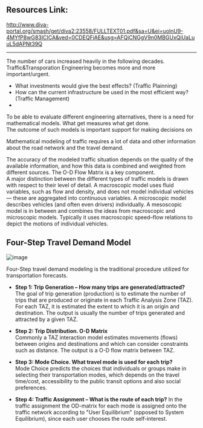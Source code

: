 ## Resources Link:

http://www.diva-portal.org/smash/get/diva2:23558/FULLTEXT01.pdf&sa=U&ei=uolnU9-4MYfP8wG83ICICA&ved=0CDEQFjAE&usg=AFQjCNGgV9n0MBGUxQjUaLuuL5dAPNt39Q 
_______________________________________________


The number of cars increased heavily in the following decades. Traffic&Transporation Engineering becomes more and more important/urgent.
 - What investments would give the best effects? (Traffic Plainning)     
 - How can the current infrastructure be used in the most efficient way? (Traffic Management)    
 - 

To be able to evaluate different engineering alternatives, there is a need for mathematical models. What get measures what get done.   
The outcome of such models is important support for making decisions on

Mathematical modeling of traffic requires a lot of data and other information about the road network and the travel demand.

The accuracy of the modeled traffic situation depends on the quality of the available information, and how this data is combined and weighted from different sources. 
The O-D Flow Matrix is a key component.  
A major distinction between the different types of traffic models is drawn with respect to their level of detail. A macroscopic model uses fluid variables, such as flow and density, and does not model individual vehicles — these are aggregated into continuous variables. A microscopic model describes vehicles (and often even drivers) individually. 
A mesoscopic model is in between and combines the ideas from macroscopic and microscopic models. Typically it uses macroscopic speed–flow relations to depict the motions of individual vehicles.

## Four-Step Travel Demand Model

![image](https://user-images.githubusercontent.com/88390140/131938249-169a7b13-877a-4f33-9580-2bc3c4351fe4.png)     

Four-Step travel demand modeling is the traditional procedure utilized for transportation forecasts.

 - **Step 1: Trip Generation – How many trips are generated/attracted?**      
The goal of trip generation (production) is to estimate the number of trips that are produced or originate in each Traffic Analysis Zone (TAZ). For each TAZ, it is estimated the extent to which it is an origin and destination. The output is usually the number of trips generated and attracted by a given TAZ. 

 - **Step 2: Trip Distribution. O-D Matrix**    
Commonly a TAZ interaction model estimates movements (flows) between origins and destinations and which can consider constraints such as distance. The output is a O-D flow matrix between TAZ.  

 - **Step 3: Mode Choice. What travel mode is used for each trip?**     
Mode Choice predicts the choices that individuals or groups make in selecting their transportation modes, which depends on the travel time/cost, accessibility to the public transit options and also social preferences.   

 - **Step 4: Traffic Assignment – What is the route of each trip?**
 In the traffic assignment the OD-matrix for each mode is assigned onto the traffic network according to "User Equilibrium" (opposed to System Equilibrium), since each user chooses the route self-interest.  
